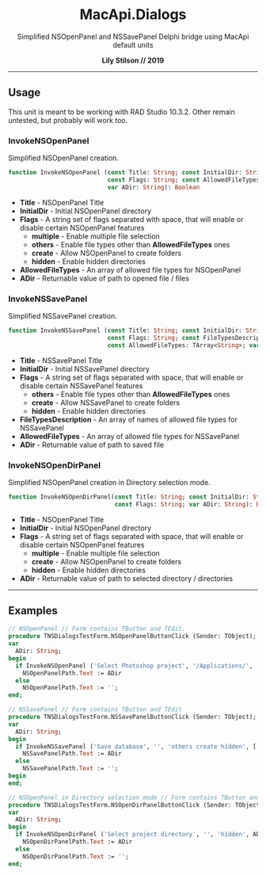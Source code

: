 <h1 align="center">MacApi.Dialogs</h1>
<p align="center">Simplified NSOpenPanel and NSSavePanel Delphi bridge using MacApi default units</p>
<p align="center"><b>Lily Stilson // 2019</b></p>
<hr>

## Usage
This unit is meant to be working with RAD Studio 10.3.2. Other remain untested, but probably will work too.</p>

### InvokeNSOpenPanel
Simplified NSOpenPanel creation.

```Pascal
function InvokeNSOpenPanel (const Title: String; const InitialDir: String; 
                            const Flags: String; const AllowedFileTypes: TArray<String>; 
                            var ADir: String): Boolean
```

- **Title** - NSOpenPanel Title
- **InitialDir** - Initial NSOpenPanel directory
- **Flags** - A string set of flags separated with space, that will enable or disable certain NSOpenPanel features
  - **multiple** - Enable multiple file selection
  - **others** - Enable file types other than **AllowedFileTypes** ones
  - **create** - Allow NSOpenPanel to create folders
  - **hidden** - Enable hidden directories
- **AllowedFileTypes** - An array of allowed file types for NSOpenPanel
- **ADir** - Returnable value of path to opened file / files


### InvokeNSSavePanel
Simplified NSSavePanel creation.

```Pascal
function InvokeNSSavePanel (const Title: String; const InitialDir: String; 
                            const Flags: String; const FileTypesDescription: TArray<String;
                            const AllowedFileTypes: TArray<String>; var ADir: String): Boolean
```

- **Title** - NSSavePanel Title
- **InitialDir** - Initial NSSavePanel directory
- **Flags** - A string set of flags separated with space, that will enable or disable certain NSSavePanel features
  - **others** - Enable file types other than **AllowedFileTypes** ones
  - **create** - Allow NSSavePanel to create folders
  - **hidden** - Enable hidden directories
- **FileTypesDescription** - An array of names of allowed file types for NSSavePanel
- **AllowedFileTypes** - An array of allowed file types for NSSavePanel
- **ADir** - Returnable value of path to saved file


### InvokeNSOpenDirPanel
Simplified NSOpenPanel creation in Directory selection mode.

```Pascal
function InvokeNSOpenDirPanel(const Title: String; const InitialDir: String; 
                              const Flags: String; var ADir: String): Boolean
```

- **Title** - NSOpenPanel Title
- **InitialDir** - Initial NSOpenPanel directory
- **Flags** - A string set of flags separated with space, that will enable or disable certain NSOpenPanel features
  - **multiple** - Enable multiple file selection
  - **create** - Allow NSOpenPanel to create folders
  - **hidden** - Enable hidden directories
- **ADir** - Returnable value of path to selected directory / directories

<hr>

## Examples
```Pascal
// NSOpenPanel // Form contains TButton and TEdit.
procedure TNSDialogsTestForm.NSOpenPanelButtonClick (Sender: TObject);
var
  ADir: String;
begin
  if InvokeNSOpenPanel ('Select Photoshop project', '/Applications/', 'multiple others create', ['psd', 'psb'], ADir) then
    NSOpenPanelPath.Text := ADir
  else
    NSOpenPanelPath.Text := '';
end;
```
```Pascal
// NSSavePanel // Form contains TButton and TEdit
procedure TNSDialogsTestForm.NSSavePanelButtonClick (Sender: TObject);
var
  ADir: String;
begin
  if InvokeNSSavePanel ('Save database', '', 'others create hidden', ['Database Files', 'Plain Text Files'], ['db', 'txt'], Adir) then
    NSSavePanelPath.Text := ADir
  else
    NSSavePanelPath.Text := '';
begin
end;
```
```Pascal
// NSOpenPanel in Directory selection mode // Form contains TButton and TEdit
procedure TNSDialogsTestForm.NSOpenDirPanelButtonClick (Sender: TObject);
var
  ADir: String;
begin
  if InvokeNSOpenDirPanel ('Select project directory', '', 'hidden', ADir) then
    NSOpenDirPanelPath.Text := ADir
  else
    NSOpenDirPanelPath.Text := '';
end;
```
